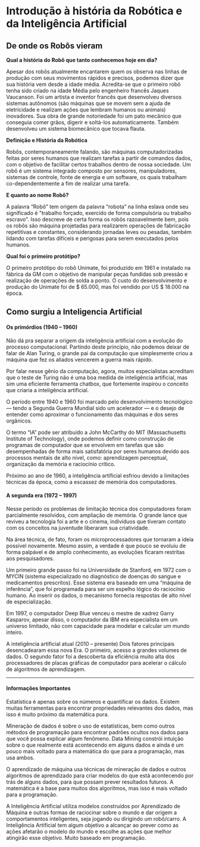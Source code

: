 # Introdução à história da Robótica e da Inteligência Artificial</h2>

## De onde os Robôs vieram

**Qual a história do Robô que tanto conhecemos hoje em dia?**

Apesar dos robôs atualmente encantarem quem os observa nas linhas de produção com seus movimentos rápidos e precisos, podemos dizer que sua história vem desde a idade média. Acredita-se que o primeiro robô tenha sido criado na idade Média pelo engenheiro francês Jaques Vaucanson. Foi um artista e inventor francês que desenvolveu diversos sistemas autônomos (são máquinas que se movem sem a ajuda de eletricidade e realizam ações que lembram humanos ou animais) inovadores. Sua obra de grande notoriedade foi um pato mecânico que conseguia comer grãos, digerir e soltá-los automaticamente. Também desenvolveu um sistema biomecânico que tocava flauta.


**Definição e História da Robótica**

Robôs, contemporaneamente falando, são máquinas computadorizadas feitas por seres humanos que realizam tarefas a partir de comandos dados, com o objetivo de facilitar certos trabalhos dentro de nossa sociedade. Um robô é um sistema integrado composto por sensores, manipuladores, sistemas de controle, fonte de energia e um software, os quais trabalham co-dependentemente a fim de realizar uma tarefa.


**E quanto ao nome Robô?**

A palavra “Robô” tem origem da palavra “robota” na linha eslava onde seu significado é "trabalho forçado, exercido de forma compulsória ou trabalho escravo". Isso descreve de certa forma os robôs razoavelmente bem, pois os robôs são máquina projetadas para realizarem operações de fabricação repetitivas e constantes, considerando jornadas leves ou pesadas, também lidando com tarefas difíceis e perigosas para serem executados pelos humanos.
 
**Qual foi o primeiro protótipo?**

O primeiro protótipo do robô Unimate, foi produzido em 1961 e instalado na fábrica da GM com o objetivo de manipular peças fundidas sob pressão e realização de operações de solda a ponto. O custo do desenvolvimento e produção do Unimate foi de $ 65.000, mas foi vendido por US $ 18.000 na época.
  

## Como surgiu a Inteligencia Artificial

#### Os primórdios (1940 – 1960)
Não dá pra separar a origem da inteligência artificial com a evolução do processo computacional. Partindo deste princípio, não podemos deixar de falar de Alan Turing, o grande pai da computação que simplesmente criou a máquina que fez os aliados vencerem a guerra mais rápido.

Por falar nesse gênio da computação, agora, muitos especialistas acreditam que o teste de Turing não é uma boa medida de inteligência artificial, mas sim uma eficiente ferramenta chatbox, que fortemente inspirou o conceito que criaria a inteligência artificial.

O período entre 1940 e 1960 foi marcado pelo desenvolvimento tecnológico — tendo a Segunda Guerra Mundial sido um acelerador — e o desejo de entender como aproximar o funcionamento das máquinas e dos seres orgânicos.

O termo “IA” pode ser atribuído a John McCarthy do MIT (Massachusetts Institute of Technology), onde podemos definir como construção de programas de computador que se envolvem em tarefas que são desempenhadas de forma mais satisfatória por seres humanos devido aos processos mentais de alto nível, como: aprendizagem perceptual, organização da memória e raciocínio crítico.

Próximo ao ano de 1960, a inteligência artificial esfriou devido a limitações técnicas da época, como a escassez de memória dos computadores.


#### A segunda era (1972 – 1997)
Nesse período os problemas de limitação técnica dos computadores foram parcialmente resolvidos, com ampliação de memória. O grande lance que reviveu a tecnologia foi a arte e o cinema, indivíduos que tiveram contato com os conceitos na juventude liberaram sua criatividade.

Na área técnica, de fato, foram os microprocessadores que tornaram a ideia possível novamente. Mesmo assim, a verdade é que pouco se evoluiu de forma palpável e de amplo conhecimento, as evoluções ficaram restritas aos pesquisadores.

Um primeiro grande passo foi na Universidade de Stanford, em 1972 com o MYCIN (sistema especializado no diagnóstico de doenças do sangue e medicamentos prescritos). Esse sistema era baseado em uma “máquina de inferência”, que foi programada para ser um espelho lógico do raciocínio humano. Ao inserir os dados, o mecanismo fornecia respostas de alto nível de especialização.

Em 1997, o computador Deep Blue venceu o mestre de xadrez Garry Kasparov, apesar disso, o computador da IBM era especialista em um universo limitado, não com capacidade para modelar e calcular um mundo inteiro.


A inteligência artificial atual (2010 – presente)
Dois fatores principais desencadearam essa nova Era. O primeiro, acesso a grandes volumes de dados. O segundo fator foi a descoberta da eficiência muito alta dos processadores de placas gráficas de computador para acelerar o cálculo de algoritmos de aprendizagem.

<hr></hr>

#### Informações Importantes
Estatística é apenas sobre os números e quantificar os dados. Existem muitas ferramentas para encontrar propriedades relevantes dos dados, mas isso é muito próximo da matemática pura.

Mineração de dados é sobre o uso de estatísticas, bem como outros métodos de programação para encontrar padrões ocultos nos dados para que você possa explicar algum fenômeno. Data Mining constrói intuição sobre o que realmente está acontecendo em alguns dados e ainda é um pouco mais voltado para a matemática do que para a programação, mas usa ambos.

O aprendizado de máquina usa técnicas de mineração de dados e outros algoritmos de aprendizado para criar modelos do que está acontecendo por trás de alguns dados, para que possam prever resultados futuros. A matemática é a base para muitos dos algoritmos, mas isso é mais voltado para a programação.

A Inteligência Artificial utiliza modelos construídos por Aprendizado de Máquina e outras formas de raciocinar sobre o mundo e dar origem a comportamentos inteligentes, seja jogando ou dirigindo um robô/carro. A Inteligência Artificial tem algum objetivo a alcançar ao prever como as ações afetarão o modelo do mundo e escolhe as ações que melhor atingirão esse objetivo. Muito baseado em programação.
